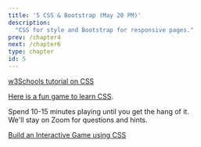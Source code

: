 ```yaml
---
title: '5 CSS & Bootstrap (May 20 PM)'
description:
  "CSS for style and Bootstrap for responsive pages."
prev: /chapter4
next: /chapter6
type: chapter
id: 5
---
```


<exercise id="1" title="CSS 101">

[w3Schools tutorial on CSS](https://www.w3schools.com/css/css_intro.asp)

</exercise>

<exercise id="2" title="CSS Diner">

[Here is a fun game to learn CSS](http://flukeout.github.io/).  

Spend 10-15 minutes playing until you get the hang of it.  
We'll stay on Zoom for questions and hints. 

</exercise>

<exercise id="3" title="CSS Diner">

[Build an Interactive Game using CSS](https://www.learnwithjason.dev/build-a-realtime-twitch-game)

</exercise>

<exercise id="4" title="Bootstrap" type="slides">

<slides source="chapter5_Bootstrap">
</slides>

</exercise>